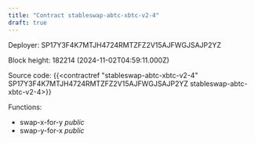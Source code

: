 ```yaml
---
title: "Contract stableswap-abtc-xbtc-v2-4"
draft: true
---
```

Deployer: SP17Y3F4K7MTJH4724RMTZFZ2V15AJFWGJSAJP2YZ


 



Block height: 182214 (2024-11-02T04:59:11.000Z)

Source code: {{<contractref "stableswap-abtc-xbtc-v2-4" SP17Y3F4K7MTJH4724RMTZFZ2V15AJFWGJSAJP2YZ stableswap-abtc-xbtc-v2-4>}}

Functions:

* swap-x-for-y _public_
* swap-y-for-x _public_
